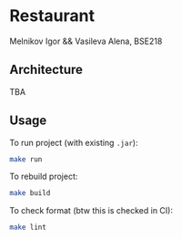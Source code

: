 # Restaurant

Melnikov Igor && Vasileva Alena, BSE218

## Architecture

TBA

## Usage

To run project (with existing `.jar`):
```bash
make run
```

To rebuild project:
```bash
make build
```

To check format (btw this is checked in CI):
```bash
make lint
```
